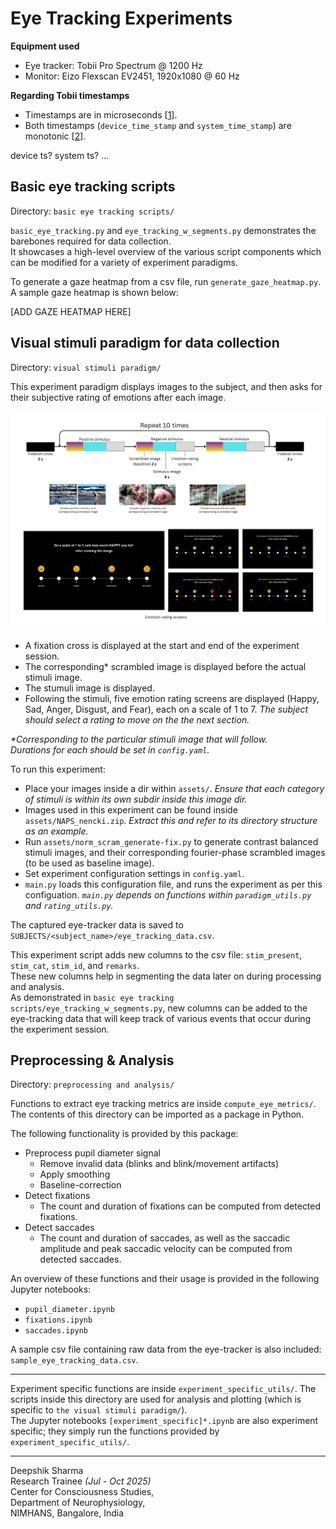 # Eye Tracking Experiments

**Equipment used**
- Eye tracker: Tobii Pro Spectrum @ 1200 Hz
- Monitor: Eizo Flexscan EV2451, 1920x1080 @ 60 Hz

**Regarding Tobii timestamps**
- Timestamps are in microseconds [[1]].
- Both timestamps (`device_time_stamp` and `system_time_stamp`) are monotonic [[2]].

[1]: https://developer.tobiipro.com/commonconcepts/timestamp-and-timing.html
[2]: https://connect.tobii.com/s/article/What-is-the-difference-between-Device-Timestamp-and-System-Timestamp?language=en_US

device ts? system ts?
...


## Basic eye tracking scripts
Directory: `basic eye tracking scripts/`

`basic_eye_tracking.py` and `eye_tracking_w_segments.py` demonstrates the barebones required for data collection. <br>
It showcases a high-level overview of the various script components which can be modified for a variety of experiment paradigms.

To generate a gaze heatmap from a csv file, run `generate_gaze_heatmap.py`. A sample gaze heatmap is shown below:

[ADD GAZE HEATMAP HERE]


## Visual stimuli paradigm for data collection
Directory: `visual stimuli paradigm/`

This experiment paradigm displays images to the subject, and then asks for their subjective rating of emotions after each image.

![Experiment design](./visual%20stimuli%20paradigm/assets/other%20stuff/experiment%20design.png)

- A fixation cross is displayed at the start and end of the experiment session.
- The corresponding* scrambled image is displayed before the actual stimuli image.
- The stumuli image is displayed.
- Following the stimuli, five emotion rating screens are displayed (Happy, Sad, Anger, Disgust, and Fear), each on a scale of 1 to 7. _The subject should select a rating to move on the the next section._

_*Corresponding to the particular stimuli image that will follow._ <br>
_Durations for each should be set in `config.yaml`._

To run this experiment:
- Place your images inside a dir within `assets/`.
_Ensure that each category of stimuli is within its own subdir inside this image dir._
- Images used in this experiment can be found inside `assets/NAPS_nencki.zip`. _Extract this and refer to its directory structure as an example._
- Run `assets/norm_scram_generate-fix.py` to generate contrast balanced stimuli images, and their corresponding fourier-phase scrambled images (to be used as baseline image).
- Set experiment configuration settings in `config.yaml`. 
- `main.py` loads this configuration file, and runs the experiment as per this configuation.
_`main.py` depends on functions within `paradigm_utils.py` and `rating_utils.py`._

The captured eye-tracker data is saved to `SUBJECTS/<subject_name>/eye_tracking_data.csv`.

This experiment script adds new columns to the csv file: `stim_present`, `stim_cat`, `stim_id`, and `remarks`. <br>
These new columns help in segmenting the data later on during processing and analysis. <br>
As demonstrated in `basic eye tracking scripts/eye_tracking_w_segments.py`, new columns can be added to the eye-tracking data that will keep track of various events that occur during the experiment session.


## Preprocessing & Analysis
Directory: `preprocessing and analysis/`

Functions to extract eye tracking metrics are inside  `compute_eye_metrics/`. The contents of this directory can be imported as a package in Python. 

The following functionality is provided by this package:
- Preprocess pupil diameter signal
    - Remove invalid data (blinks and blink/movement artifacts)
    - Apply smoothing
    - Baseline-correction
- Detect fixations
    - The count and duration of fixations can be computed from detected fixations.
- Detect saccades
    - The count and duration of saccades, as well as the saccadic amplitude and peak saccadic velocity can be computed from detected saccades.

An overview of these functions and their usage is provided in the following Jupyter notebooks:
- `pupil_diameter.ipynb`
- `fixations.ipynb`
- `saccades.ipynb`

A sample csv file containing raw data from the eye-tracker is also included: `sample_eye_tracking_data.csv`.

---

Experiment specific functions are inside `experiment_specific_utils/`. The scripts inside this directory are used for analysis and plotting (which is specific to `the visual stimuli paradigm/`). <br>
The Jupyter notebooks `[experiment_specific]*.ipynb` are also experiment specific; they simply run the functions provided by `experiment_specific_utils/`.

---

Deepshik Sharma <br>
Research Trainee *(Jul - Oct 2025)* <br>
Center for Consciousness Studies, <br>
Department of Neurophysiology, <br>
NIMHANS, Bangalore, India

